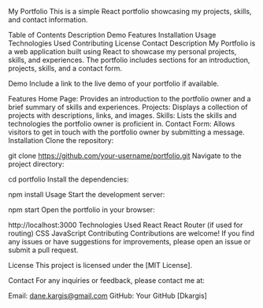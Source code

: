 My Portfolio
This is a simple React portfolio showcasing my projects, skills, and contact information.

Table of Contents
Description
Demo
Features
Installation
Usage
Technologies Used
Contributing
License
Contact
Description
My Portfolio is a web application built using React to showcase my personal projects, skills, and experiences. The portfolio includes sections for an introduction, projects, skills, and a contact form.

Demo
Include a link to the live demo of your portfolio if available.

Features
Home Page: Provides an introduction to the portfolio owner and a brief summary of skills and experiences.
Projects: Displays a collection of projects with descriptions, links, and images.
Skills: Lists the skills and technologies the portfolio owner is proficient in.
Contact Form: Allows visitors to get in touch with the portfolio owner by submitting a message.
Installation
Clone the repository:

git clone https://github.com/your-username/portfolio.git
Navigate to the project directory:

cd portfolio
Install the dependencies:

npm install
Usage
Start the development server:

npm start
Open the portfolio in your browser:

http://localhost:3000
Technologies Used
React
React Router (if used for routing)
CSS
JavaScript
Contributing
Contributions are welcome! If you find any issues or have suggestions for improvements, please open an issue or submit a pull request.

License
This project is licensed under the [MIT License].

Contact
For any inquiries or feedback, please contact me at:

Email: dane.kargis@gmail.com
GitHub: Your GitHub [Dkargis] 
